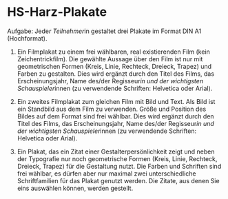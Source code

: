 # HS-Harz-Plakate

Aufgabe:
Jede*r Teilnehmer*in gestaltet drei Plakate im Format DIN A1 (Hochformat).

1. Ein Filmplakat zu einem frei wählbaren, real existierenden Film (kein Zeichentrickfilm).
Die gewählte Aussage über den Film ist nur mit geometrischen Formen (Kreis, Linie, Rechteck, Dreieck, Trapez) und Farben zu gestalten.
Dies wird ergänzt durch den Titel des Films, das Erscheinungsjahr, Name des/der Regisseur*in und der wichtigsten Schauspieler*innen (zu verwendende Schriften: Helvetica oder Arial).

2. Ein zweites Filmplakat zum gleichen Film mit Bild und Text.
Als Bild ist ein Standbild aus dem Film zu verwenden.
Größe und Position des Bildes auf dem Format sind frei wählbar.
Dies wird ergänzt durch den Titel des Films, das Erscheinungsjahr, Name des/der Regisseur*in und der wichtigsten Schauspieler*innen (zu verwendende Schriften: Helvetica oder Arial).

3. Ein Plakat, das ein Zitat einer Gestalterpersönlichkeit zeigt und neben der Typografie nur noch geometrische Formen (Kreis, Linie, Rechteck, Dreieck, Trapez) für die Gestaltung nutzt. Die Farben und Schriften sind frei wählbar, es dürfen aber nur maximal zwei unterschiedliche Schriftfamilien für das Plakat genutzt werden.
Die Zitate, aus denen Sie eins auswählen können, werden gestellt.
